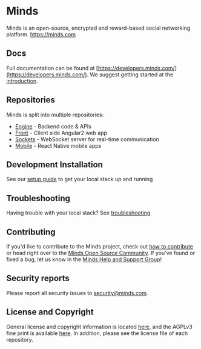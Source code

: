 # Minds

Minds is an open-source, encrypted and reward-based social networking platform. https://minds.com

## Docs

Full documentation can be found at [https://developers.minds.com/](https://developers.minds.com/). We suggest getting started at the [introduction](https://developers.minds.com/docs/getting-started/introduction/).

## Repositories

Minds is split into multiple repositories:

- [Engine](https://gitlab.com/minds/engine) - Backend code & APIs
- [Front](https://gitlab.com/minds/front) - Client side Angular2 web app
- [Sockets](https://gitlab.com/minds/sockets) - WebSocket server for real-time communication
- [Mobile](https://gitlab.com/minds/mobile-native) - React Native mobile apps

## Development Installation

See our [setup guide](local/README.md) to get your local stack up and running

## Troubleshooting

Having trouble with your local stack? See [troubleshooting](https://developers.minds.com/docs/getting-started/troubleshooting/)

## Contributing

If you'd like to contribute to the Minds project, check out [how to contribute](https://developers.minds.com/docs/contributing/contributing/) or head right over to the [Minds Open Source Community](https://www.minds.com/groups/profile/365903183068794880). If you've found or fixed a bug, let us know in the [Minds Help and Support Group](https://www.minds.com/groups/profile/100000000000000681/activity)!

## Security reports

Please report all security issues to [security@minds.com](mailto:security@minds.com).

## License and Copyright

General license and copyright information is located [here](https://developers.minds.com/docs/getting-started/introduction/#license), and the AGPLv3 fine print is available [here](https://developers.minds.com/docs/contributing/license/). In addition, please see the license file of each repository.
